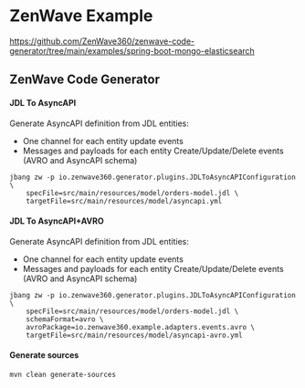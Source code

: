 # ZenWave Example

https://github.com/ZenWave360/zenwave-code-generator/tree/main/examples/spring-boot-mongo-elasticsearch

## ZenWave Code Generator

#### JDL To AsyncAPI

Generate AsyncAPI definition from JDL entities:

- One channel for each entity update events
- Messages and payloads for each entity Create/Update/Delete events (AVRO and AsyncAPI schema)

```shell
jbang zw -p io.zenwave360.generator.plugins.JDLToAsyncAPIConfiguration \
    specFile=src/main/resources/model/orders-model.jdl \
    targetFile=src/main/resources/model/asyncapi.yml
```

#### JDL To AsyncAPI+AVRO

Generate AsyncAPI definition from JDL entities:

- One channel for each entity update events
- Messages and payloads for each entity Create/Update/Delete events (AVRO and AsyncAPI schema)

```shell
jbang zw -p io.zenwave360.generator.plugins.JDLToAsyncAPIConfiguration \
    specFile=src/main/resources/model/orders-model.jdl \
    schemaFormat=avro \
    avroPackage=io.zenwave360.example.adapters.events.avro \
    targetFile=src/main/resources/model/asyncapi-avro.yml
```


#### Generate sources

```shell
mvn clean generate-sources
```
